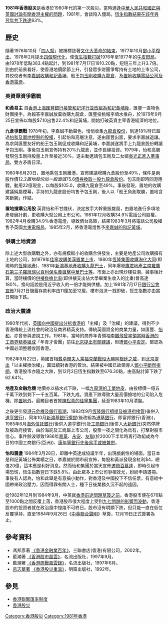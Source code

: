 **1981年香港股災**是香港於1980年代的第一次股災。當時適逢[中華人民共和國正與](../Page/中華人民共和國.md "wikilink")[英國討論有關](../Page/英國.md "wikilink")[香港主權的問題](../Page/香港主權移交.md "wikilink")，1981年，會談陷入僵局。[恆生指數結果在該年與翌年共下跌達](../Page/恆生指數.md "wikilink")63%。

## 歷史

隨著1976年10月「[四人幫](../Page/四人幫.md "wikilink")」被捕標誌著[文化大革命的結束](../Page/文化大革命.md "wikilink")，1977年10月[鄧小平復出](../Page/鄧小平.md "wikilink")，1978年2月提出[四個現代化](../Page/四個現代化.md "wikilink")，使[恆生指數打破](../Page/恆生指數.md "wikilink")1976年至1977年的[牛皮悶局](../Page/牛皮.md "wikilink")。由1978年低點383.4點起計，到1981年7月17日1810.20點，短短三年上升3.7倍。到由於前景看好，使香港地價節節上升，引發眾多財團爭奪持有土地的上市公司，其佼佼者有[李嘉誠收購](../Page/李嘉誠.md "wikilink")[和記黃埔](../Page/和記黃埔.md "wikilink")、船王[包玉剛收購](../Page/包玉剛.md "wikilink")[九龍倉](../Page/九龍倉.md "wikilink")、及[置地收購](../Page/置地.md "wikilink")[電話公司及](../Page/香港電話有限公司.md "wikilink")[香港電燈](../Page/香港電燈.md "wikilink")。

### 英資華資爭霸戰

**和黃易主**
自[香港上海匯豐銀行接管和記洋行並改組為和記黃埔後](../Page/香港上海匯豐銀行.md "wikilink")，匯豐一直物色財團接手，為報答李嘉誠放棄收購九龍倉，匯豐投桃報李順水推舟，於1979年9月25日宣佈以每股$7.10出售22.4%和記黃埔，開始打破英資主宰香港經濟的地位。

**九倉爭霸戰**
1978年初，李嘉誠不動聲色，悄悄收集[九龍倉股份](../Page/九龍倉.md "wikilink")，到達18%時已超過[怡和及](../Page/怡和.md "wikilink")[置地控制的股權](../Page/置地.md "wikilink")，引起怡和高層注意，遂由匯豐出面，要求李嘉誠退讓。為求與匯豐友好的船王包玉剛促成收購和記黃埔，李嘉誠遂將手上九龍倉股份轉讓予包玉剛。事後包玉剛宣佈持有20%九龍倉，並作長線投資。1979年，怡和高層發現包玉剛持股量上升至接近30%，遂主動邀請包玉剛及二女婿[吳光正進入](../Page/吳光正.md "wikilink")[董事局](../Page/董事局.md "wikilink")，雙方矛盾日深。

1980年6月20日，置地乘包玉剛離港，宣佈建議增購九倉股份至49%，條件是兩股作價$12.2置地股份加一股面值$75.6[債券換取一股九龍倉股份](../Page/債券.md "wikilink")。包玉剛即時回港應戰，動用22億現金，以每股$105.0，收購九龍倉至49%。事後發現，置地的收購建議純屬煙幕，手持的九龍倉股份均售予包玉剛，後人以「船王負創取勝，置地含笑斷腕」作結。

**置地搶購公用股**
英資怡和不甘雌伏，決定放手大幹重振雄風，由置地進行多項地產發展計劃，更收購大型公用上市公司。1981年12月收購34.9%電話公司股權，1982年4月收購34.9%香港電燈，導致債台高築，結果1983年3月將電話公司股權售予英國[大東電報局](../Page/大東電報局.md "wikilink")，1985年2月，將香港電燈售予[李嘉誠的](../Page/李嘉誠.md "wikilink")[和記黃埔](../Page/和記黃埔.md "wikilink")。

### 爭購土地資源

除上述大型收購戰之外，亦有規模較小的收購合併發生，主要是地產公司收購擁有土地的公司，如1979年[佳寧收購美漢置業上市](../Page/佳寧.md "wikilink")、1980年[恆隆集團收購淘化大同](../Page/恆隆集團.md "wikilink")(即現時的[恆隆地產](../Page/恆隆地產有限公司.md "wikilink"))、1981年[新鴻基地產收購](../Page/新鴻基地產.md "wikilink")[九龍巴士](../Page/九龍巴士.md "wikilink")，同年爆發[鷹君地產主席](../Page/鷹君地產.md "wikilink")[羅鷹石第三子](../Page/羅鷹石.md "wikilink")[羅旭瑞以](../Page/羅旭瑞.md "wikilink")[百利保名義狙擊](../Page/百利保.md "wikilink")[中華巴士等](../Page/中華巴士.md "wikilink")。市面上亦出現炒樓狂潮，據事後計算，當時樓價的[供樓負擔比率](../Page/供樓負擔比率.md "wikilink")(即供樓支出佔大學畢業生收入的比重)曾高達180%，換句話說是用近乎收入的一倍才能夠供樓。加上1981年7月17日[銀行公會宣佈](../Page/香港銀行公會.md "wikilink")7月21日儲蓄存款利率由11厘加至12厘，樓市泡沫一戮即破，恆生指數亦由當日開始下跌。

### 政治大震盪

1980年代初，[英國向](../Page/英國.md "wikilink")[中國提出分拆](../Page/中國.md "wikilink")[香港的](../Page/香港.md "wikilink")「主權」及「治權」的建議，得到不少香港傳統上流社會的政治及商界精英支持。傳統英國資金的商業力量，如匯豐、[怡和](../Page/怡和.md "wikilink")，亦曾參與遊說工作。1981年，當時的商界年青領袖[李鵬飛曾率領當時香港的工商界精英組成](../Page/李鵬飛.md "wikilink")「年青才俊團」前往[北京提出有關建議](../Page/北京.md "wikilink")，但遭[鄧小平否定](../Page/鄧小平.md "wikilink")。鄧認為中國必須整體收回香港。

1982年9月22日，英國首相[戴卓爾夫人乘](../Page/戴卓爾夫人.md "wikilink")[福克蘭戰役大勝](../Page/福克蘭群島戰爭.md "wikilink")[阿根廷之威](../Page/阿根廷.md "wikilink")，到[北京提出](../Page/北京.md "wikilink")「以主權換治權」，圖延續對香港的管治。結果被中國已故領導人[鄧小平斷然拒絕](../Page/鄧小平.md "wikilink")，香港股市亦隨之大跌，到12月2日恆生指數跌至676.30點，由高點計算下跌了62.64%。

**地產及金融危機**
地價亦以插水式下跌，一幅[九龍灣的工業地皮](../Page/九龍灣.md "wikilink")，由投標價一億五千萬下跌到剩下一千五百萬，下跌九成。資產下跌導致大量高價搶地的公司陷入危機，除[置地外](../Page/置地.md "wikilink")，最觸目者首推[陳松青的](../Page/陳松青.md "wikilink")[佳寧集團](../Page/佳寧.md "wikilink")，延至1983年10月清盤。

之後更引發[港元危機及銀行風潮](../Page/港元危機.md "wikilink")，1983年9月[恆隆銀行擠提及被港府接管](../Page/恆隆銀行.md "wikilink")(後併入[道亨銀行](../Page/道亨銀行.md "wikilink"))，同年10月[新鴻基銀行擠提](../Page/新鴻基銀行.md "wikilink")(後改組為[港基銀行](../Page/港基銀行.md "wikilink")，即富邦銀行(香港))，1985年6月[海外信託銀行](../Page/海外信託銀行.md "wikilink")(後併入道亨銀行)及[工商銀行](../Page/工商銀行_\(香港\).md "wikilink")(後併入[大新銀行](../Page/大新銀行.md "wikilink"))突然停牌及被政府接管，由於海託及工商屬上市公司，股票一夜之間化為烏有，打擊對股市信心。事件餘波導致1986年[嘉華](../Page/嘉華.md "wikilink")、[永安](../Page/永安銀行.md "wikilink")、[友聯](../Page/友聯銀行.md "wikilink")(於2000下半年時再行改組成為今日的中國工商銀行(亞洲))、[康年等銀行先後易手或被兼併](../Page/康年.md "wikilink")。

**怡和震盪**
1984年3月28日，即離中英達成協議半年，出現戲劇性的場面。當日本是和記黃埔公佈業績之日，李嘉誠於開市前宣佈，每股和黃派發現金紅利$4，總值20億，這本應是利好消息。然而怡和集團於當天宣佈[遷冊](../Page/遷冊.md "wikilink")[百慕達](../Page/百慕達.md "wikilink")，即時引起市場恐慌，恆生指數翌日下跌5.8%。由此眾多上市公司爭相效尤，紛紛申請遷冊。事後有人認為，怡和此舉是有意搞小動作，對香港及中國投下不信任票，有意給中國帶來政治壓力，因而得罪有關人士，種下日後業務久沉不起的遠因。

從1982年12月到1984年9月，中英就[香港前途問題草簽之前](../Page/香港前途問題.md "wikilink")，香港股市便在676點至1000點之間反覆上落，香港股市很大程度上受到[九七問題的影響而波動](../Page/香港回歸.md "wikilink")，香港股市的投資者就在政治風中惶煌不可終日。股市沒有明顯下跌，但只能一直在低位反覆爭持，直至1984年9月26日《[中英聯合聲明](../Page/中英聯合聲明.md "wikilink")》草簽，12月19日正式簽署為止。

## 參考資料

  - 馮邦彥著
    [《香港金融業百年》](https://web.archive.org/web/20070927235946/http://libcat.hkpl.gov.hk/webpac_cjk/wgbroker.exe?200604251908080843735+2+search+select+++1+9)，三聯書店(香港)有限公司，2002年。
  - 藍潮著
    [《香港股市風雲》](https://web.archive.org/web/20070928000253/http://libcat.hkpl.gov.hk/webpac_cjk/wgbroker.exe?200604251908080843735+2+search+select+++2+18)，名流出版社，1997年9月。
  - 藍潮著
    [《香港商戰風雲錄》](https://web.archive.org/web/20070928000101/http://libcat.hkpl.gov.hk/webpac_cjk/wgbroker.exe?200604251908080843735+2+search+select+++2+11)，名流出版社，1997年6月。
  - [呂志華著](../Page/呂志華.md "wikilink")
    [《香港股災重溫》](https://web.archive.org/web/20070927235846/http://libcat.hkpl.gov.hk/webpac_cjk/wgbroker.exe?200604251908080843735+2+search+select+++5+13)，明窗出版社，1992年。

## 參見

  - [香港聯繫匯率制度](../Page/香港聯繫匯率制度.md "wikilink")
  - [香港股災](../Page/香港股災.md "wikilink")

[Category:香港股災](https://zh.wikipedia.org/wiki/Category:香港股災 "wikilink")
[Category:1981年香港](https://zh.wikipedia.org/wiki/Category:1981年香港 "wikilink")